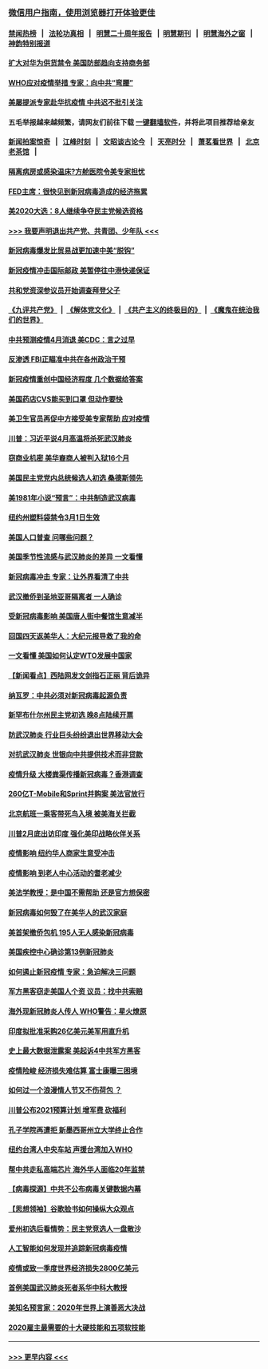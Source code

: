 ### [微信用户指南，使用浏览器打开体验更佳](https://github.com/gfw-breaker/banned-news1/blob/master/indexes/wechat-guide.md?t=0)
#### [禁闻热榜](热点新闻.md?t=0)  &nbsp;&nbsp;|&nbsp;&nbsp; [法轮功真相](https://github.com/gfw-breaker/truth/blob/master/README.md?t=0) &nbsp;&nbsp;|&nbsp;&nbsp; [明慧二十周年报告](https://github.com/gfw-breaker/mh-reports/blob/master/README.md?t=0) &nbsp;&nbsp;|&nbsp;&nbsp;[明慧期刊](https://github.com/gfw-breaker/mh-qikan) &nbsp;&nbsp;|&nbsp;&nbsp; [明慧海外之窗](https://github.com/gfw-breaker/mh-news/blob/master/README.md?t=0) &nbsp;&nbsp;|&nbsp;&nbsp; [神韵特别报道](https://github.com/gfw-breaker/mh-news/blob/master/shenyun.md?t=0)
#### [扩大对华为供货禁令 美国防部趋向支持商务部](../pages/nsc412/n11864773.md?t=02130955) 
#### [WHO应对疫情举措 专家：向中共“弯腰”](../pages/nsc412/n11864727.md?t=02130955) 
#### [美屡提派专家赴华抗疫情 中共迟不批引关注](../pages/nsc412/n11864719.md?t=02130955) 
#### 五毛举报越来越频繁，请网友们前往下载 [一键翻墙软件](https://github.com/gfw-breaker/ssr-accounts)，并将此项目推荐给亲友
#### [新闻拍案惊奇](https://github.com/gfw-breaker/banned-news1/blob/master/pages/link4.md) &nbsp;&nbsp;|&nbsp;&nbsp; [江峰时刻](https://github.com/gfw-breaker/banned-news1/blob/master/pages/link4.md) &nbsp;&nbsp;|&nbsp;&nbsp; [文昭谈古论今](https://github.com/gfw-breaker/banned-news1/blob/master/pages/link4.md) &nbsp;&nbsp;|&nbsp;&nbsp; [天亮时分](https://github.com/gfw-breaker/banned-news1/blob/master/pages/link4.md) &nbsp;&nbsp;|&nbsp;&nbsp; [萧茗看世界](https://github.com/gfw-breaker/banned-news1/blob/master/pages/link4.md) &nbsp;&nbsp;|&nbsp;&nbsp; [北京老茶馆](https://github.com/gfw-breaker/banned-news1/blob/master/pages/link4.md) &nbsp;&nbsp;|&nbsp;&nbsp; 
#### [隔离病房或感染温床?方舱医院令美专家担忧](../pages/nsc412/n11864575.md?t=02130955) 
#### [FED主席：很快见到新冠病毒造成的经济拖累](../pages/nsc412/n11864507.md?t=02130955) 
#### [美2020大选：8人继续争夺民主党候选资格](../pages/nsc412/n11864327.md?t=02130955) 
#### [>>> 我要声明退出共产党、共青团、少年队 <<<](https://github.com/begood0513/goodnews/blob/master/quit/letter.md) 
#### [新冠病毒爆发比贸易战更加速中美“脱钩”](../pages/nsc412/n11864470.md?t=02130955) 
#### [新冠疫情冲击国际邮政 美暂停往中港快递保证](../pages/nsc412/n11864207.md?t=02130955) 
#### [共和党资深参议员开始调查拜登父子](../pages/nsc412/n11863984.md?t=02130955) 
#### [《九评共产党》](https://github.com/begood0513/9ping.md/blob/master/README.md) &nbsp;|&nbsp; [《解体党文化》](../../../../jtdwh.md/blob/master/README.md)  &nbsp;|&nbsp; [《共产主义的终极目的》](../../../../gczydzjmd.md/blob/master/README.md) &nbsp;|&nbsp; [《魔鬼在统治我们的世界》](../../../../mgztzwmdsj.md/blob/master/README.md) 
#### [中共预测疫情4月消退 美CDC：言之过早](../pages/nsc412/n11864310.md?t=02130955) 
#### [反渗透 FBI正瞄准中共在各州政治干预](../pages/nsc412/n11864300.md?t=02130955) 
#### [新冠疫情重创中国经济程度 几个数据给答案](../pages/nsc412/n11864203.md?t=02130955) 
#### [美国药店CVS能买到口罩 但动作要快](../pages/nsc412/n11862438.md?t=02130955) 
#### [美卫生官员再促中方接受美专家帮助 应对疫情](../pages/nsc412/n11864043.md?t=02130955) 
#### [川普：习近平说4月高温将杀死武汉肺炎](../pages/nsc412/n11860814.md?t=02130955) 
#### [窃商业机密 美华裔商人被判入狱16个月](../pages/nsc412/n11863911.md?t=02130955) 
#### [美国民主党党内总统候选人初选 桑德斯领先](../pages/nsc412/n11863475.md?t=02130955) 
#### [美1981年小说“预言”：中共制造武汉病毒](../pages/nsc412/n11863306.md?t=02130955) 
#### [纽约州塑料袋禁令3月1日生效](../pages/nsc412/n11862832.md?t=02130955) 
#### [美国人口普查  问哪些问题？](../pages/nsc412/n11862808.md?t=02130955) 
#### [美国季节性流感与武汉肺炎的差异 一文看懂](../pages/nsc412/n11862428.md?t=02130955) 
#### [新冠病毒冲击 专家：让外界看清了中共](../pages/nsc412/n11862280.md?t=02130955) 
#### [武汉撤侨到圣地亚哥隔离者 一人确诊](../pages/nsc412/n11862460.md?t=02130955) 
#### [受新冠病毒影响 美国唐人街中餐馆生意减半](../pages/nsc412/n11861940.md?t=02130955) 
#### [回国四天返美华人：大纪元报导救了我的命](../pages/nsc412/n11862181.md?t=02130955) 
#### [一文看懂 美国如何认定WTO发展中国家](../pages/nsc412/n11862051.md?t=02130955) 
#### [【新闻看点】西陆网发文剑指石正丽 背后诡异](../pages/nsc412/n11861792.md?t=02130955) 
#### [纳瓦罗：中共必须对新冠病毒起源负责](../pages/nsc412/n11861810.md?t=02130955) 
#### [新罕布什尔州民主党初选 晚8点陆续开票](../pages/nsc412/n11861872.md?t=02130955) 
#### [防武汉肺炎 行业巨头纷纷退出世界移动大会](../pages/nsc412/n11861795.md?t=02130955) 
#### [对抗武汉肺炎 世银向中共提供技术而非贷款](../pages/nsc412/n11861652.md?t=02130955) 
#### [疫情升级 大楼粪渠传播新冠病毒？香港调查](../pages/nsc412/n11861556.md?t=02130955) 
#### [260亿T-Mobile和Sprint并购案 美法官放行](../pages/nsc412/n11861511.md?t=02130955) 
#### [北京航班一乘客带死鸟入境 被美海关拦截](../pages/nsc412/n11861317.md?t=02130955) 
#### [川普2月底出访印度 强化美印战略伙伴关系](../pages/nsc412/n11860557.md?t=02130955) 
#### [疫情影响  纽约华人商家生意受冲击](../pages/nsc412/n11860284.md?t=02130955) 
#### [疫情影响  到老人中心活动的耆老减少](../pages/nsc412/n11860199.md?t=02130955) 
#### [美法学教授：是中国不需帮助 还是官方想保密](../pages/nsc412/n11859492.md?t=02130955) 
#### [新冠病毒如何毁了在美华人的武汉家庭](../pages/nsc412/n11859524.md?t=02130955) 
#### [美首架撤侨包机 195人无人感染新冠病毒](../pages/nsc412/n11859908.md?t=02130955) 
#### [美国疾控中心确诊第13例新冠肺炎](../pages/nsc412/n11859966.md?t=02130955) 
#### [如何遏止新冠疫情 专家：急迫解决三问题](../pages/nsc412/n11859685.md?t=02130955) 
#### [军方黑客窃走美国人个资 议员：找中共索赔](../pages/nsc412/n11859371.md?t=02130955) 
#### [海外现新冠肺炎人传人 WHO警告：星火燎原](../pages/nsc412/n11859252.md?t=02130955) 
#### [印度拟批准采购26亿美元美军用直升机](../pages/nsc412/n11859143.md?t=02130955) 
#### [史上最大数据泄露案 美起诉4中共军方黑客](../pages/nsc412/n11859115.md?t=02130955) 
#### [疫情险峻 经济损失难估算 富士康曝三困境](../pages/nsc412/n11859120.md?t=02130955) 
#### [如何过一个浪漫情人节又不伤荷包 ？](../pages/nsc412/n11858969.md?t=02130955) 
#### [川普公布2021预算计划 增军费 砍福利](../pages/nsc412/n11859012.md?t=02130955) 
#### [孔子学院再遭拒 新墨西哥州立大学终止合作](../pages/nsc412/n11858661.md?t=02130955) 
#### [纽约台湾人中央车站  声援台湾加入WHO](../pages/nsc412/n11857757.md?t=02130955) 
#### [帮中共走私高端芯片 海外华人面临20年监禁](../pages/nsc412/n11855016.md?t=02130955) 
#### [【病毒探源】中共不公布病毒关键数据内幕](../pages/nsc412/n11856584.md?t=02130955) 
#### [【思想领袖】谷歌脸书如何操纵大众观点](../pages/nsc412/n11680874.md?t=02130955) 
#### [爱州初选后看情势：民主党竞选人一盘散沙](../pages/nsc412/n11856557.md?t=02130955) 
#### [人工智能如何发现并追踪新冠病毒疫情](../pages/nsc412/n11856398.md?t=02130955) 
#### [疫情或致一季度世界经济损失2800亿美元](../pages/nsc412/n11855639.md?t=02130955) 
#### [首例美国武汉肺炎死者系华中科大教授](../pages/nsc412/n11855500.md?t=02130955) 
#### [美知名预言家：2020年世界上演善恶大决战](../pages/nsc412/n11855418.md?t=02130955) 
#### [2020雇主最需要的十大硬技能和五项软技能](../pages/nsc412/n11850953.md?t=02130955) 

----
#### [ >>> 更早内容 <<< ](../indexes/nsc412-earlier.md)
